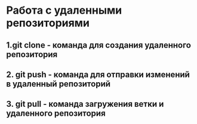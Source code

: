 # Работа с удаленными репозиториями

## 1.git clone - команда для создания удаленного репозитория

## 2. git push - команда для отправки изменений в удаленный репозиторий

## 3. git pull - команда загружения ветки и удаленного репозитория
